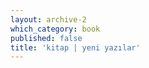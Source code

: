 ```yaml
---
layout: archive-2
which_category: book
published: false
title: 'kitap | yeni yazılar' 
---
```


<!--All posts of category 'book'-->
